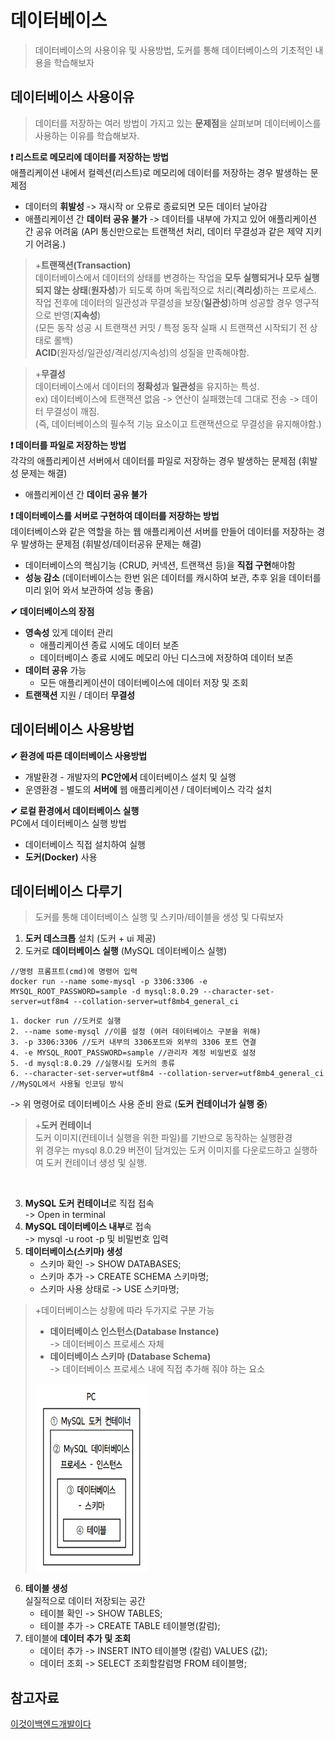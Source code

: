 # **데이터베이스**
> 데이터베이스의 사용이유 및 사용방법, 도커를 통해 데이터베이스의 기초적인 내용을 학습해보자 
## 데이터베이스 사용이유
>데이터를 저장하는 여러 방법이 가지고 있는 **문제점**을 살펴보며 데이터베이스를 사용하는 이유를 학습해보자. 
    
**❗ 리스트로 메모리에 데이터를 저장하는 방법**   
애플리케이션 내에서 컬렉션(리스트)로 메모리에 데이터를 저장하는 경우 발생하는 문제점
- 데이터의 **휘발성** -> 재시작 or 오류로 종료되면 모든 데이터 날아감
- 애플리케이션 간 **데이터 공유 불가** -> 데이터를 내부에 가지고 있어 애플리케이션 간 공유 어려움 (API 통신만으로는 트랜잭션 처리, 데이터 무결성과 같은 제약 지키기 어려움.)

>+**트랜잭션(Transaction)**  
데이터베이스에서 데이터의 상태를 변경하는 작업을 **모두 실행되거나 모두 실행되지 않는 상태**(**원자성**)가 되도록 하며 독립적으로 처리(**격리성**)하는 프로세스. 작업 전후에 데이터의 일관성과 무결성을 보장(**일관성**)하며 성공할 경우 영구적으로 반영(**지속성**)  
(모든 동작 성공 시 트랜잭션 커밋 / 특정 동작 실패 시 트랜잭션 시작되기 전 상태로 롤백)   
**ACID**(원자성/일관성/격리성/지속성)의 성질을 만족해야함.  

>+**무결성**  
데이터베이스에서 데이터의 **정확성**과 **일관성**을 유지하는 특성.  
ex) 데이터베이스에 트랜잭션 없음 -> 연산이 실패했는데 그대로 전송 -> 데이터 무결성이 깨짐.  
(즉, 데이터베이스의 필수적 기능 요소이고 트랜잭션으로 무결성을 유지해야함.)

**❗ 데이터를 파일로 저장하는 방법**   
각각의 애플리케이션 서버에서 데이터를 파일로 저장하는 경우 발생하는 문제점 (휘발성 문제는 해결)

- 애플리케이션 간 **데이터 공유 불가**

**❗ 데이터베이스를 서버로 구현하여 데이터를 저장하는 방법**   
데이터베이스와 같은 역할을 하는 웹 애플리케이션 서버를 만들어 데이터를 저장하는 경우 발생하는 문제점 (휘발성/데이터공유 문제는 해결)
- 데이터베이스의 핵심기능 (CRUD, 커넥션, 트랜잭션 등)을 **직접 구현**해야함
- **성능 감소** (데이터베이스는 한번 읽은 데이터를 캐시하여 보관, 추후 읽을 데이터를 미리 읽어 와서 보관하여 성능 좋음)

**✔ 데이터베이스의 장점**
- **영속성** 있게 데이터 관리
    - 애플리케이션 종료 시에도 데이터 보존
    - 데이터베이스 종료 시에도 메모리 아닌 디스크에 저장하여 데이터 보존 
- **데이터 공유** 가능
    - 모든 애플리케이션이 데이터베이스에 데이터 저장 및 조회 
- **트랜잭션** 지원 / 데이터 **무결성** 

## 데이터베이스 사용방법
**✔ 환경에 따른 데이터베이스 사용방법**
- 개발환경 - 개발자의 **PC안에서** 데이터베이스 설치 및 실행
- 운영환경 - 별도의 **서버에** 웹 애플리케이션 / 데이터베이스 각각 설치 

**✔ 로컬 환경에서 데이터베이스 실행**   
PC에서 데이터베이스 실행 방법
- 데이터베이스 직접 설치하여 실행 
- **도커(Docker)** 사용 

## 데이터베이스 다루기
> 도커를 통해 데이터베이스 실행 및 스키마/테이블을 생성 및 다뤄보자 

1. **도커 데스크톱** 설치 (도커 + ui 제공)
2. 도커로 **데이터베이스 실행** (MySQL 데이터베이스 실행)
```
//명령 프롬프트(cmd)에 명령어 입력    
docker run --name some-mysql -p 3306:3306 -e MYSQL_ROOT_PASSWORD=sample -d mysql:8.0.29 --character-set-server=utf8m4 --collation-server=utf8mb4_general_ci
```
    1. docker run //도커로 실행
    2. --name some-mysql //이름 설정 (여러 데이터베이스 구분을 위해)
    3. -p 3306:3306 //도커 내부의 3306포트와 외부의 3306 포트 연결
    4. -e MYSQL_ROOT_PASSWORD=sample //관리자 계정 비밀번호 설정
    5. -d mysql:8.0.29 //실행시킬 도커의 종류 
    6. --character-set-server=utf8m4 --collation-server=utf8mb4_general_ci //MySQL에서 사용될 인코딩 방식 

-> 위 명령어로 데이터베이스 사용 준비 완료 (**도커 컨테이너가 실행 중**)      
>+**도커 컨테이너**  
>도커 이미지(컨테이너 실행을 위한 파일)를 기반으로 동작하는 실행환경   
>위 경우는 mysql 8.0.29 버전이 담겨있는 도커 이미지를 다운로드하고 실행하여 도커 컨테이너 생성 및 실행. 

</br>

3. **MySQL 도커 컨테이너**로 직접 접속   
-> Open in terminal     
4. **MySQL 데이터베이스 내부**로 접속   
-> mysql -u root -p 및 비밀번호 입력  
5. **데이터베이스(스키마) 생성**
    - 스키마 확인 -> SHOW DATABASES;
    - 스키마 추가 -> CREATE SCHEMA 스키마명;
    - 스키마 사용 상태로 -> USE 스키마명;


>+데이터베이스는 상황에 따라 두가지로 구분 가능   
>- **데이터베이스 인스턴스(Database Instance)**  
    -> 데이터베이스 프로세스 자체
>- **데이터베이스 스키마 (Database Schema)**  
    -> 데이터베이스 프로세스 내에 직접 추가해 줘야 하는 요소   
><img src="https://github.com/dbalsk/TIL/blob/main/pic/pc-%ED%85%8C%EC%9D%B4%EB%B8%94%EA%B9%8C%EC%A7%80%20%EA%B4%80%EA%B3%84%EB%8F%84.png" width="180" height="300"/>

6. **테이블 생성**  
     실질적으로 데이터 저장되는 공간    
    - 테이블 확인 -> SHOW TABLES;
    - 테이블 추가 -> CREATE TABLE 테이블명(칼럼);
7. 테이블에 **데이터 추가 및 조회** 
    - 데이터 추가 -> INSERT INTO 테이블명 (칼럼) VALUES (값);
    - 데이터 조회 -> SELECT 조회할칼럼명 FROM 테이블명;

## 참고자료  
[이것이백엔드개발이다](https://product.kyobobook.co.kr/detail/S000211834105)
